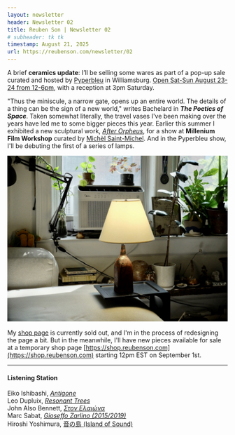```yaml
---
layout: newsletter
header: Newsletter 02
title: Reuben Son | Newsletter 02
# subheader: tk tk
timestamp: August 21, 2025
url: https://reubenson.com/newsletter/02
---
```


A brief **ceramics update**: I’ll be selling some wares as part of a pop-up sale curated and hosted by [Pyperbleu](https://pyperbleu.com/) in Williamsburg. [Open Sat-Sun August 23-24 from 12-6pm](https://pyperbleu.com/cdn/shop/files/CeramicsShow_Letter_3b55d4f5-e9e2-4eb5-80e2-410b57327c06.jpg), with a reception at 3pm Saturday.

"Thus the miniscule, a narrow gate, opens up an entire world. The details of a thing can be the sign of a new world," writes Bachelard in **_The Poetics of Space_**. Taken somewhat literally, the travel vases I've been making over the years have led me to some bigger pieces this year. Earlier this summer I exhibited a new sculptural work, [_After Orpheus_](/projects/after-orpheus), for a show at **Millenium Film Workshop** curated by [Michèl Saint-Michel](https://michelesaintmichel.com/). And in the Pyperbleu show, I'll be debuting the first of a series of lamps.

![lamp 01](/public/lamp01.jpg)

My [shop page](/shop) is currently sold out, and I'm in the process of redesigning the page a bit. But in the meanwhile, I'll have new pieces available for sale at a temporary shop page [https://shop.reubenson.com](https://shop.reubenson.com) starting 12pm EST on September 1st.

---

#### Listening Station

Eiko Ishibashi, [_Antigone_](https://eikoishibashi.bandcamp.com/album/antigone)
\
Leo Dupluix, [_Resonant Trees_](https://leodupleix.bandcamp.com/album/resonant-trees)
\
John Also Bennett, [_Στον Ελαιώνα_](https://johnalsobennett.bandcamp.com/album/ston-elai-na)
\
Marc Sabat, [_Gioseffo Zarlino (2015/2019)_](https://marcsabat.bandcamp.com/album/gioseffo-zarlino-2015-2019)
\
Hiroshi Yoshimura, [音の島 (Island of Sound)](https://www.youtube.com/watch?v=39cnnkX3jDA&list=PLuGAvXrEzoInWkNeShTZ57EejFw5K4oa3)

<!-- ,[音の島 (Island of Sound)](https://www.youtube.com/watch?v=39cnnkX3jDA&list=PLuGAvXrEzoInWkNeShTZ57EejFw5K4oa3) -->
<!--
Every year gets shorter the older I get. But each winter stays the same, which means each year is proportionally **more winter**. This last winter I listened to Jessica Pratt's [_Here in the Pitch_](https://jessicapratt.bandcamp.com/album/here-in-the-pitch) almost every day, but to my ears, nothing screams **transition to spring** louder than Khan Jamal's [_Infinity_](https://khanjamal.bandcamp.com/album/infinity); aside from the peeping of frogs, of course.

_**Quiet Time**_ - My essay on background music and environmental attention has been published [online by Are.na Editorial as part of the Naive Yearly series](https://www.are.na/editorial/quiet-time).

_**Airs**_ - A collection of poems accompanied by recordings of the wind has been published in the [Spring 2025 issue of The HTML Review](https://thehtml.review/04/airs). I've also written a bit more background on this project [here](https://reubenson.com/projects/airs).

_**Surface Tension**_ - My essay on the aesthetic experience of surfaces was published in the [2025 Are.na Annual](https://store.are.na/products/are-na-annual-2025?variant=44886611296407) which is available for purchase and you can download a PDF of my essay individually [here](https://reubenson.com/public/downloads/surface-tension.pdf).

And to return to my original impetus for starting this newsletter, I've added a few more items to my [**online ceramics** shop](https://reubenson.com/shop). I'm finally getting back in the ceramics studio, so stay tuned for a bigger shop update later this year. -->
